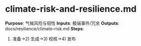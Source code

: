 # climate-risk-and-resilience.md

**Purpose**: 气候风险与韧性
**Inputs**: 极端事件/冗余
**Outputs**: docs/resilience/climate-risk.md
**Steps**:

1. 准备→2) 生成→3) 校核→4) 发布
